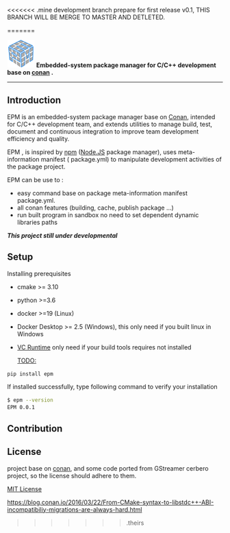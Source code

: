 
<<<<<<< .mine
development branch prepare for first release v0.1, THIS BRANCH WILL BE MERGE TO MASTER AND DETLETED.
































































=======





<img src="./logo.png" width=64 height=64/> **Embedded-system package manager for C/C++ development base on [conan](conan.io) .**

------

## Introduction

EPM is an embedded-system package manager base on [Conan](https://conan.io/), intended for C/C++ development team, and extends utilities to manage build, test, document and continuous integration to improve team development efficiency and quality.

EPM , is inspired by [npm](npmjs.org) ([Node.JS](nodejs.org) package manager),  uses meta-information manifest ( package.yml) to manipulate development activities of the package project.

EPM can be use to :

- easy command base on package meta-information manifest package.yml.
- all conan features (building, cache, publish package ...)
- run built program in sandbox no need to set dependent dynamic libraries paths

  

***This project still under developmental***

## Setup

Installing prerequisites

* cmake >= 3.10

* python >=3.6

* docker >=19 (Linux)

* Docker Desktop >= 2.5 (Windows), this only need if you built linux in Windows

* [VC Runtime](https://support.microsoft.com/en-us/help/2977003/the-latest-supported-visual-c-downloads) only need if your build tools requires not installed

  <TODO:>

```
pip install epm
```

If  installed successfully, type following command to verify your installation

```bash
$ epm --version
EPM 0.0.1
```



## Contribution



## License

project base on [conan](conan.io), and some code ported from GStreamer cerbero project, so the license should  adhere to them.

[MIT License](./LICENSE.md)

https://blog.conan.io/2016/03/22/From-CMake-syntax-to-libstdc++-ABI-incompatibiliy-migrations-are-always-hard.html
>>>>>>> .theirs
